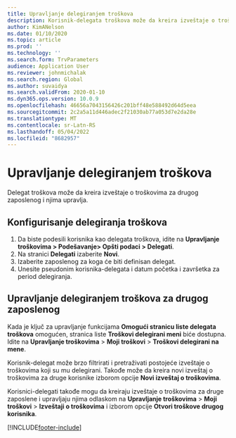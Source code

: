 ```yaml
---
title: Upravljanje delegiranjem troškova
description: Korisnik-delegata troškova može da kreira izveštaje o troškovima za drugog zaposlenog u organizaciji i upravlja njima.
author: KimANelson
ms.date: 01/10/2020
ms.topic: article
ms.prod: ''
ms.technology: ''
ms.search.form: TrvParameters
audience: Application User
ms.reviewer: johnmichalak
ms.search.region: Global
ms.author: suvaidya
ms.search.validFrom: 2020-01-10
ms.dyn365.ops.version: 10.0.9
ms.openlocfilehash: 46656a7043156426c201bff48e588492d64d5eea
ms.sourcegitcommit: 2c2a5a11d446adec2f21030ab77a053d7e2da28e
ms.translationtype: MT
ms.contentlocale: sr-Latn-RS
ms.lasthandoff: 05/04/2022
ms.locfileid: "8682957"
---
```

# <a name="manage-expense-delegation"></a>Upravljanje delegiranjem troškova

Delegat troškova može da kreira izveštaje o troškovima za drugog zaposlenog i njima upravlja.

## <a name="configure-expense-delegation"></a>Konfigurisanje delegiranja troškova

1. Da biste podesili korisnika kao delegata troškova, idite na **Upravljanje troškovima > Podešavanje> Opšti podaci > Delegati**.
2. Na stranici **Delegati** izaberite **Novi**.
3. Izaberite zaposlenog za koga će biti definisan delegat. 
4. Unesite pseudonim korisnika-delegata i datum početka i završetka za period delegiranja.

## <a name="manage-expense-delegation-for-another-employee"></a>Upravljanje delegiranjem troškova za drugog zaposlenog

Kada je ključ za upravljanje funkcijama **Omogući stranicu liste delegata troškova** omogućen, stranica liste **Troškovi delegirani meni** biće dostupna. Idite na **Upravljanje troškovima** > **Moji troškovi** > **Troškovi delegirani na mene**.

Korisnik-delegat može brzo filtrirati i pretraživati postojeće izveštaje o troškovima koji su mu delegirani. Takođe može da kreira novi izveštaj o troškovima za druge korisnike izborom opcije **Novi izveštaj o troškovima**.

Korisnici-delegati takođe mogu da kreiraju izveštaje o troškovima za druge zaposlene i upravljaju njima odlaskom na **Upravljanje troškovima** > **Moji troškovi** > **Izveštaji o troškovima** i izborom opcije **Otvori troškove drugog korisnika**.


[!INCLUDE[footer-include](../includes/footer-banner.md)]